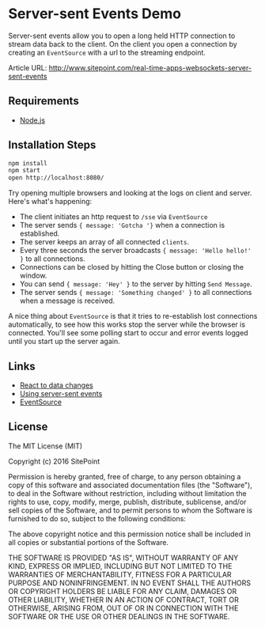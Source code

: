 # Server-sent Events Demo

Server-sent events allow you to open a long held HTTP connection to stream data back to the client.
On the client you open a connection by creating an `EventSource` with a url to the streaming endpoint.

Article URL: http://www.sitepoint.com/real-time-apps-websockets-server-sent-events

## Requirements

* [Node.js](http://nodejs.org/)

## Installation Steps

```bash
npm install
npm start
open http://localhost:8080/
```

Try opening multiple browsers and looking at the logs on client and server.
Here's what's happening:

- The client initiates an http request to `/sse` via `EventSource`
- The server sends `{ message: 'Gotcha '}` when a connection is established.
- The server keeps an array of all connected `clients`.
- Every three seconds the server broadcasts `{ message: 'Hello hello!' }` to all connections.
- Connections can be closed by hitting the Close button or closing the window.
- You can send `{ message: 'Hey' }` to the server by hitting `Send Message`.
- The server sends `{ message: 'Something changed' }` to all connections when a message is received.

A nice thing about `EventSource` is that it tries to re-establish lost connections automatically, to see how this works stop the server while the browser is connected.  You'll see some polling start to occur and error events logged until you start up the server again.

## Links

- [React to data changes](http://rauchg.com/2014/7-principles-of-rich-web-applications/#react-to-data-changes)
- [Using server-sent events](https://developer.mozilla.org/en-US/docs/Web/API/Server-sent_events/Using_server-sent_events)
- [EventSource](https://developer.mozilla.org/en-US/docs/Web/API/EventSource)

## License

The MIT License (MIT)

Copyright (c) 2016 SitePoint

Permission is hereby granted, free of charge, to any person obtaining a copy of this software and associated documentation files (the "Software"), to deal in the Software without restriction, including without limitation the rights to use, copy, modify, merge, publish, distribute, sublicense, and/or sell copies of the Software, and to permit persons to whom the Software is furnished to do so, subject to the following conditions:

The above copyright notice and this permission notice shall be included in all copies or substantial portions of the Software.

THE SOFTWARE IS PROVIDED "AS IS", WITHOUT WARRANTY OF ANY KIND, EXPRESS OR IMPLIED, INCLUDING BUT NOT LIMITED TO THE WARRANTIES OF MERCHANTABILITY, FITNESS FOR A PARTICULAR PURPOSE AND NONINFRINGEMENT. IN NO EVENT SHALL THE AUTHORS OR COPYRIGHT HOLDERS BE LIABLE FOR ANY CLAIM, DAMAGES OR OTHER LIABILITY, WHETHER IN AN ACTION OF CONTRACT, TORT OR OTHERWISE, ARISING FROM, OUT OF OR IN CONNECTION WITH THE SOFTWARE OR THE USE OR OTHER DEALINGS IN THE SOFTWARE.

